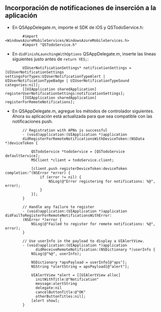 
## <a id="add-push"></a>Incorporación de notificaciones de inserción a la aplicación

* En QSAppDelegate.m, importe el SDK de iOS y QSTodoService.h:

```
        #import <WindowsAzureMobileServices/WindowsAzureMobileServices.h>
        #import "QSTodoService.h"
```

* En `didFinishLaunchingWithOptions` QSAppDelegate.m, inserte las líneas siguientes justo antes de `return YES;`:

```
        UIUserNotificationSettings* notificationSettings = [UIUserNotificationSettings settingsForTypes:UIUserNotificationTypeAlert | UIUserNotificationTypeBadge | UIUserNotificationTypeSound categories:nil];
        [[UIApplication sharedApplication] registerUserNotificationSettings:notificationSettings];
        [[UIApplication sharedApplication] registerForRemoteNotifications];
```

* En QSAppDelegate.m, agregue los métodos de controlador siguientes. Ahora su aplicación está actualizada para que sea compatible con las notificaciones push.

```
        // Registration with APNs is successful
        - (void)application:(UIApplication *)application
        didRegisterForRemoteNotificationsWithDeviceToken:(NSData *)deviceToken {

            QSTodoService *todoService = [QSTodoService defaultService];
            MSClient *client = todoService.client;

            [client.push registerDeviceToken:deviceToken completion:^(NSError *error) {
                if (error != nil) {
                    NSLog(@"Error registering for notifications: %@", error);
                }
            }];
        }

        // Handle any failure to register
        - (void)application:(UIApplication *)application didFailToRegisterForRemoteNotificationsWithError:
        (NSError *)error {
            NSLog(@"Failed to register for remote notifications: %@", error);
        }

        // Use userInfo in the payload to display a UIAlertView.
        - (void)application:(UIApplication *)application
              didReceiveRemoteNotification:(NSDictionary *)userInfo {
            NSLog(@"%@", userInfo);

            NSDictionary *apsPayload = userInfo[@"aps"];
            NSString *alertString = apsPayload[@"alert"];

            UIAlertView *alert = [[UIAlertView alloc]
              initWithTitle:@"Notification"
              message:alertString
              delegate:nil
              cancelButtonTitle:@"OK"
              otherButtonTitles:nil];
            [alert show];
        }
```

<!---HONumber=August15_HO6-->